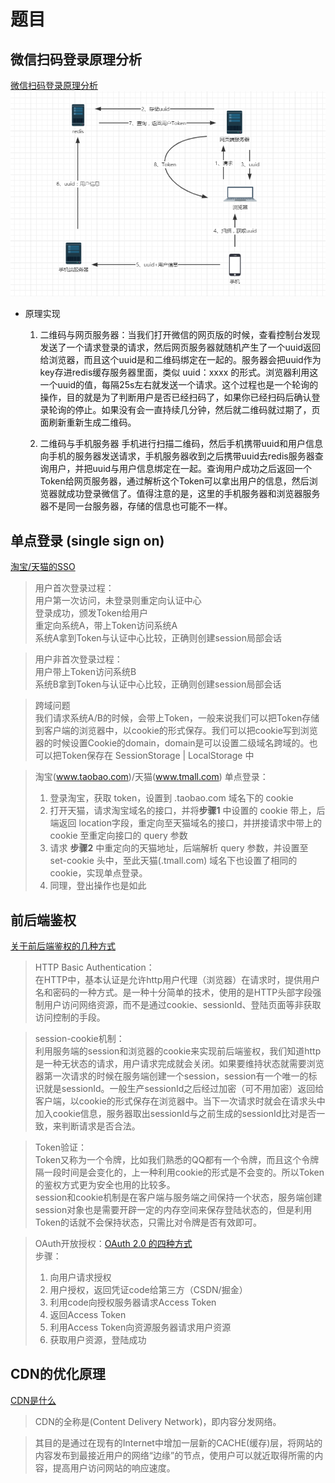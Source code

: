 # 题目
## 微信扫码登录原理分析
  [微信扫码登录原理分析](http://blog.alanwu.website/2020/03/03/scanCodeToLogin/)
  ![二维码登录流程](./reference/qr-code-login.png)
  - 原理实现
    1. 二维码与网页服务器：当我们打开微信的网页版的时候，查看控制台发现发送了一个请求登录的请求，然后网页服务器就随机产生了一个uuid返回给浏览器，而且这个uuid是和二维码绑定在一起的。服务器会把uuid作为key存进redis缓存服务器里面，类似 uuid：xxxx 的形式。浏览器利用这一个uuid的值，每隔25s左右就发送一个请求。这个过程也是一个轮询的操作，目的就是为了判断用户是否已经扫码了，如果你已经扫码后确认登录轮询的停止。如果没有会一直持续几分钟，然后就二维码就过期了，页面刷新重新生成二维码。

    2. 二维码与手机服务器
    手机进行扫描二维码，然后手机携带uuid和用户信息向手机的服务器发送请求，手机服务器收到之后携带uuid去redis服务器查询用户，并把uuid与用户信息绑定在一起。查询用户成功之后返回一个Token给网页服务器，通过解析这个Token可以拿出用户的信息，然后浏览器就成功登录微信了。值得注意的是，这里的手机服务器和浏览器服务器不是同一台服务器，存储的信息也可能不一样。


## 单点登录 (single sign on)
  [淘宝/天猫的SSO](https://blog.csdn.net/weixin_34055910/article/details/85846159)
  > 用户首次登录过程：<br>
  用户第一次访问，未登录则重定向认证中心 <br>
  登录成功，颁发Token给用户 <br>
  重定向系统A，带上Token访问系统A <br>
  系统A拿到Token与认证中心比较，正确则创建session局部会话 <br>
  
  > 用户非首次登录过程：<br>
  用户带上Token访问系统B <br>
  系统B拿到Token与认证中心比较，正确则创建session局部会话 <br>

  > 跨域问题 <br>
  我们请求系统A/B的时候，会带上Token，一般来说我们可以把Token存储到客户端的浏览器中，以cookie的形式保存。我们可以把cookie写到浏览器的时候设置Cookie的domain，domain是可以设置二级域名跨域的。也可以把Token保存在 SessionStorage | LocalStorage 中

  > 淘宝(www.taobao.com)/天猫(www.tmall.com) 单点登录：
  > 1. 登录淘宝，获取 token，设置到 .taobao.com 域名下的 cookie
  > 1. 打开天猫，请求淘宝域名的接口，并将**步骤1** 中设置的 cookie 带上，后端返回 location字段，重定向至天猫域名的接口，并拼接请求中带上的 cookie 至重定向接口的 query 参数
  > 1. 请求 **步骤2** 中重定向的天猫地址，后端解析 query 参数，并设置至 set-cookie 头中，至此天猫(.tmall.com) 域名下也设置了相同的 cookie，实现单点登录。
  > 1. 同理，登出操作也是如此
  

## 前后端鉴权
  [关于前后端鉴权的几种方式](http://blog.alanwu.website/2020/03/04/Authorization/)
  > HTTP Basic Authentication：<br>
  在HTTP中，基本认证是允许http用户代理（浏览器）在请求时，提供用户名和密码的一种方式。是一种十分简单的技术，使用的是HTTP头部字段强制用户访问网络资源，而不是通过cookie、sessionId、登陆页面等非获取访问控制的手段。

  > session-cookie机制：<br>
  利用服务端的session和浏览器的cookie来实现前后端鉴权，我们知道http是一种无状态的请求，用户请求完成就会关闭。如果要维持状态就需要浏览器第一次请求的时候在服务端创建一个session，session有一个唯一的标识就是sessionId。一般生产sessionId之后经过加密（可不用加密）返回给客户端，以cookie的形式保存在浏览器中。当下一次请求时就会在请求头中加入cookie信息，服务器取出sessionId与之前生成的sessionId比对是否一致，来判断请求是否合法。

  > Token验证：<br>
  Token又称为一个令牌，比如我们熟悉的QQ都有一个令牌，而且这个令牌隔一段时间是会变化的，上一种利用cookie的形式是不会变的。所以Token的鉴权方式更为安全也用的比较多。<br>
  session和cookie机制是在客户端与服务端之间保持一个状态，服务端创建session对象也是需要开辟一定的内存空间来保存登陆状态的，但是利用Token的话就不会保持状态，只需比对令牌是否有效即可。

  > OAuth开放授权：[OAuth 2.0 的四种方式](http://www.ruanyifeng.com/blog/2019/04/oauth-grant-types.html)<br>
  > 步骤：<br>
  > 1. 向用户请求授权
  > 1. 用户授权，返回凭证code给第三方（CSDN/掘金）
  > 1. 利用code向授权服务器请求Access Token
  > 1. 返回Access Token
  > 1. 利用Access Token向资源服务器请求用户资源
  > 1. 获取用户资源，登陆成功


## CDN的优化原理
[CDN是什么](https://www.zhihu.com/question/36514327?rf=37353035)
> CDN的全称是(Content Delivery Network)，即内容分发网络。

> 其目的是通过在现有的Internet中增加一层新的CACHE(缓存)层，将网站的内容发布到最接近用户的网络“边缘”的节点，使用户可以就近取得所需的内容，提高用户访问网站的响应速度。